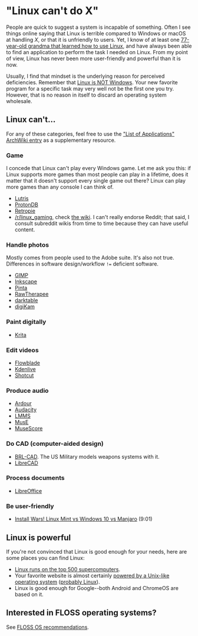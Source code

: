 # "Linux can't do X"

People are quick to suggest a system is incapable of something. Often I
see things online saying that Linux is terrible compared to Windows or
macOS at handling *X*, or that it is unfriendly to users. Yet, I know of
at least one [77-year-old grandma that learned how to use
Linux](https://old.reddit.com/r/linux/comments/gxlkuw/i_recently_taught_my_grandma_77_linux/),
and have always been able to find an application to perform the task I
needed on Linux. From my point of view, Linux has never been more
user-friendly and powerful than it is now.

Usually, I find that mindset is the underlying reason for perceived
deficiencies. Remember that [Linux is NOT
Windows](https://linux.oneandoneis2.org/LNW.htm). Your new favorite
program for a specific task may very well not be the first one you try.
However, that is no reason in itself to discard an operating system
wholesale.

## Linux can't...

For any of these categories, feel free to use the ["List of
Applications" ArchWiki entry](https://wiki.archlinux.org/index.php/List_of_applications)
as a supplementary resource.

### Game

   I concede that Linux can't play every Windows game. Let me ask you
   this: if Linux supports more games than most people can play in a
   lifetime, does it matter that it doesn't support every single game
   out there?  Linux can play more games than any console I can think
   of.

   - [Lutris](https://lutris.net/)
   - [ProtonDB](https://www.protondb.com/)
   - [Retropie](https://retropie.org.uk/)
   - [/r/linux_gaming](https://old.reddit.com/r/linux_gaming/), check
     [the wiki](https://old.reddit.com/r/linux_gaming/wiki/index). I
     can't really endorse Reddit; that said, I consult subreddit wikis
     from time to time because they can have useful content.

### Handle photos

   Mostly comes from people used to the Adobe suite. It's also not true.
   Differences in software design/workflow `!=` deficient software.

   - [GIMP](https://www.gimp.org/)
   - [Inkscape](https://inkscape.org/)
   - [Pinta](https://pinta-project.com/)
   - [RawTherapee](https://rawtherapee.com/)
   - [darktable](https://www.darktable.org/)
   - [digiKam](https://www.digikam.org/)

### Paint digitally

   - [Krita](https://krita.org/en/)

### Edit videos

   - [Flowblade](https://jliljebl.github.io/flowblade/)
   - [Kdenlive](https://kdenlive.org/)
   - [Shotcut](https://www.shotcut.org/)

### Produce audio

   - [Ardour](https://ardour.org/)
   - [Audacity](https://www.audacityteam.org/)
   - [LMMS](https://lmms.io/)
   - [MusE](https://muse-sequencer.github.io/)
   - [MuseScore](https://musescore.org/)

### Do CAD (computer-aided design)

   - [BRL-CAD](https://brlcad.org/). The US Military models weapons
     systems with it.
   - [LibreCAD](https://www.librecad.org/)

### Process documents

   - [LibreOffice](https://www.libreoffice.org/)

### Be user-friendly

   - [Install Wars! Linux Mint vs Windows 10 vs
     Manjaro](https://invidious.snopyta.org/watch?v=wnqRJOJGWGA)
     (9:01)

## Linux is powerful

If you're not convinced that Linux is good enough for your needs, here
are some places you can find Linux:

- [Linux runs on the top 500
  supercomputers](https://www.top500.org/statistics/details/osfam/1/).
- Your favorite website is almost
  certainly [powered by a Unix-like operating
  system](https://w3techs.com/technologies/details/os-unix) ([probably
  Linux](https://w3techs.com/technologies/details/os-linux)).
- Linux is good enough for Google--both Android and ChromeOS are based
  on it.

## Interested in FLOSS operating systems?

See [FLOSS OS recommendations](/os.html).
